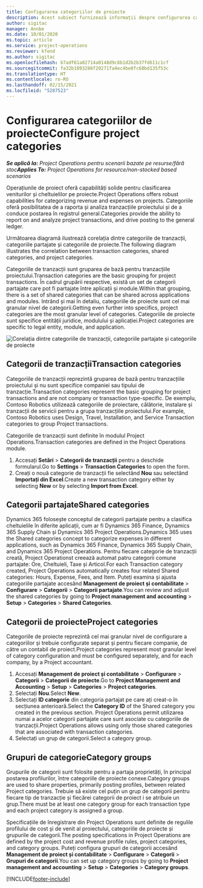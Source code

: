 ```yaml
---
title: Configurarea categoriilor de proiecte
description: Acest subiect furnizează informații despre configurarea categoriilor de proiect.
author: sigitac
manager: Annbe
ms.date: 10/01/2020
ms.topic: article
ms.service: project-operations
ms.reviewer: kfend
ms.author: sigitac
ms.openlocfilehash: b7adf61a82714a0148d9c8b1d2b2b37fd611c1cf
ms.sourcegitcommit: fa32b1893286f20271fa4ec4be8fc68bd135f53c
ms.translationtype: HT
ms.contentlocale: ro-RO
ms.lasthandoff: 02/15/2021
ms.locfileid: "5287523"
---
```

# <a name="configure-project-categories"></a><span data-ttu-id="3c5aa-103">Configurarea categoriilor de proiecte</span><span class="sxs-lookup"><span data-stu-id="3c5aa-103">Configure project categories</span></span>

<span data-ttu-id="3c5aa-104">_**Se aplică la:** Project Operations pentru scenarii bazate pe resurse/fără stoc_</span><span class="sxs-lookup"><span data-stu-id="3c5aa-104">_**Applies To:** Project Operations for resource/non-stocked based scenarios_</span></span>

<span data-ttu-id="3c5aa-105">Operațiunile de proiect oferă capabilități solide pentru clasificarea veniturilor și cheltuielilor pe proiecte.</span><span class="sxs-lookup"><span data-stu-id="3c5aa-105">Project Operations offers robust capabilities for categorizing revenue and expenses on projects.</span></span> <span data-ttu-id="3c5aa-106">Categoriile oferă posibilitatea de a raporta și analiza tranzacțiile proiectului și de a conduce postarea în registrul general.</span><span class="sxs-lookup"><span data-stu-id="3c5aa-106">Categories provide the ability to report on and analyze project transactions, and drive posting to the general ledger.</span></span>

<span data-ttu-id="3c5aa-107">Următoarea diagramă ilustrează corelația dintre categoriile de tranzacții, categoriile partajate și categoriile de proiecte.</span><span class="sxs-lookup"><span data-stu-id="3c5aa-107">The following diagram illustrates the correlation between transaction categories, shared categories, and project categories.</span></span> 

<span data-ttu-id="3c5aa-108">Categoriile de tranzacții sunt gruparea de bază pentru tranzacțiile proiectului.</span><span class="sxs-lookup"><span data-stu-id="3c5aa-108">Transaction categories are the basic grouping for project transactions.</span></span> <span data-ttu-id="3c5aa-109">În cadrul grupării respective, există un set de categorii partajate care pot fi partajate între aplicații și module.</span><span class="sxs-lookup"><span data-stu-id="3c5aa-109">Within that grouping, there is a set of shared categories that can be shared across applications and modules.</span></span> <span data-ttu-id="3c5aa-110">Intrând și mai în detaliu, categoriile de proiecte sunt cel mai granular nivel de categorii.</span><span class="sxs-lookup"><span data-stu-id="3c5aa-110">Getting even further into specifics, project categories are the most granular level of categories.</span></span> <span data-ttu-id="3c5aa-111">Categoriile de proiecte sunt specifice entității juridice, modulului și aplicației.</span><span class="sxs-lookup"><span data-stu-id="3c5aa-111">Project categories are specific to legal entity, module, and application.</span></span>

![Corelația dintre categoriile de tranzacții, categoriile partajate și categoriile de proiecte](media/project-categories.png)

## <a name="transaction-categories"></a><span data-ttu-id="3c5aa-113">Categorii de tranzacții</span><span class="sxs-lookup"><span data-stu-id="3c5aa-113">Transaction categories</span></span>

<span data-ttu-id="3c5aa-114">Categoriile de tranzacții reprezintă gruparea de bază pentru tranzacțiile proiectului și nu sunt specifice companiei sau tipului de tranzacție.</span><span class="sxs-lookup"><span data-stu-id="3c5aa-114">Transaction categories represent the basic grouping for project transactions and are not company or transaction type-specific.</span></span> <span data-ttu-id="3c5aa-115">De exemplu, Contoso Robotics utilizează categoriile de proiectare, călătorie, instalare și tranzacții de servicii pentru a grupa tranzacțiile proiectului.</span><span class="sxs-lookup"><span data-stu-id="3c5aa-115">For example, Contoso Robotics uses Design, Travel, Installation, and Service Transaction categories to group Project transactions.</span></span>

<span data-ttu-id="3c5aa-116">Categoriile de tranzacții sunt definite în modulul Project Operations.</span><span class="sxs-lookup"><span data-stu-id="3c5aa-116">Transaction categories are defined in the Project Operations module.</span></span> 
1. <span data-ttu-id="3c5aa-117">Accesați **Setări** \> **Categorii de tranzacții** pentru a deschide formularul.</span><span class="sxs-lookup"><span data-stu-id="3c5aa-117">Go to **Settings** \> **Transaction Categories** to open the form.</span></span> 
2. <span data-ttu-id="3c5aa-118">Creați o nouă categorie de tranzacții fie selectând **Nou** sau selectând **Importați din Excel**.</span><span class="sxs-lookup"><span data-stu-id="3c5aa-118">Create a new transaction category either by selecting **New** or by selecting **Import from Excel**.</span></span>

## <a name="shared-categories"></a><span data-ttu-id="3c5aa-119">Categorii partajate</span><span class="sxs-lookup"><span data-stu-id="3c5aa-119">Shared categories</span></span>

<span data-ttu-id="3c5aa-120">Dynamics 365 folosește conceptul de categorii partajate pentru a clasifica cheltuielile în diferite aplicații, cum ar fi Dynamics 365 Finance, Dynamics 365 Supply Chain și Dynamics 365 Project Operations.</span><span class="sxs-lookup"><span data-stu-id="3c5aa-120">Dynamics 365 uses the Shared categories concept to categorize expenses in different applications, such as Dynamics 365 Finance, Dynamics 365 Supply Chain, and Dynamics 365 Project Operations.</span></span> <span data-ttu-id="3c5aa-121">Pentru fiecare categorie de tranzacții creată, Project Operationst creează automat patru categorii comune partajate: Ore, Cheltuieli, Taxe și Articol.</span><span class="sxs-lookup"><span data-stu-id="3c5aa-121">For each Transaction category created, Project Operations automatically creates four related Shared categories: Hours, Expense, Fees, and Item.</span></span> <span data-ttu-id="3c5aa-122">Puteți examina și ajusta categoriile partajate accesând **Management de proiect și contabilitate** \> **Configurare** \> **Categorii** \> **Categorii partajate**.</span><span class="sxs-lookup"><span data-stu-id="3c5aa-122">You can review and adjust the shared categories by going to **Project management and accounting** \> **Setup** \> **Categories** \> **Shared Categories**.</span></span>

## <a name="project-categories"></a><span data-ttu-id="3c5aa-123">Categorii de proiecte</span><span class="sxs-lookup"><span data-stu-id="3c5aa-123">Project categories</span></span>

<span data-ttu-id="3c5aa-124">Categoriile de proiecte reprezintă cel mai granular nivel de configurare a categoriilor și trebuie configurate separat și pentru fiecare companie, de către un contabil de proiect.</span><span class="sxs-lookup"><span data-stu-id="3c5aa-124">Project categories represent most granular level of category configuration and must be configured separately, and for each company, by a Project accountant.</span></span>

1. <span data-ttu-id="3c5aa-125">Accesați **Management de proiect și contabilitate** \> **Configurare** \> **Categorii** \> **Categorii de proiecte**.</span><span class="sxs-lookup"><span data-stu-id="3c5aa-125">Go to **Project Management and Accounting** \> **Setup** \> **Categories** \> **Project categories**.</span></span>
2. <span data-ttu-id="3c5aa-126">Selectați **Nou**.</span><span class="sxs-lookup"><span data-stu-id="3c5aa-126">Select **New**.</span></span>
3. <span data-ttu-id="3c5aa-127">Selectați **ID categorie** din categoria partajat pe care ați creat-o în secțiunea anterioară.</span><span class="sxs-lookup"><span data-stu-id="3c5aa-127">Select the **Category ID** of the Shared category you created in the previous section.</span></span> <span data-ttu-id="3c5aa-128">Project Operations permit utilizarea numai a acelor categorii partajate care sunt asociate cu categoriile de tranzacții.</span><span class="sxs-lookup"><span data-stu-id="3c5aa-128">Project Operations allows using only those shared categories that are associated with transaction categories.</span></span>
4. <span data-ttu-id="3c5aa-129">Selectați un grup de categorii.</span><span class="sxs-lookup"><span data-stu-id="3c5aa-129">Select a category group.</span></span>

## <a name="category-groups"></a><span data-ttu-id="3c5aa-130">Grupuri de categorie</span><span class="sxs-lookup"><span data-stu-id="3c5aa-130">Category groups</span></span>

<span data-ttu-id="3c5aa-131">Grupurile de categorii sunt folosite pentru a partaja proprietăți, în principal postarea profilurilor, între categoriile de proiecte conexe.</span><span class="sxs-lookup"><span data-stu-id="3c5aa-131">Category groups are used to share properties, primarily posting profiles, between related Project categories.</span></span> <span data-ttu-id="3c5aa-132">Trebuie să existe cel puțin un grup de categorii pentru fiecare tip de tranzacție și fiecărei categorii de proiect i se atribuie un grup.</span><span class="sxs-lookup"><span data-stu-id="3c5aa-132">There must be at least one category group for each transaction type and each project category is assigned a group.</span></span>

<span data-ttu-id="3c5aa-133">Specificațiile de înregistrare din Project Operations sunt definite de regulile profilului de cost și de venit al proiectului, categoriile de proiecte și grupurile de categorii.</span><span class="sxs-lookup"><span data-stu-id="3c5aa-133">The posting specifications in Project Operations are defined by the project cost and revenue profile rules, project categories, and category groups.</span></span> <span data-ttu-id="3c5aa-134">Puteți configura grupuri de categorii accesând **Management de proiect și contabilitate** \> **Configurare** \> **Categorii** \> **Grupuri de categorii**.</span><span class="sxs-lookup"><span data-stu-id="3c5aa-134">You can set up category groups by going to **Project management and accounting** \> **Setup** \> **Categories** \> **Category groups**.</span></span>


[!INCLUDE[footer-include](../includes/footer-banner.md)]